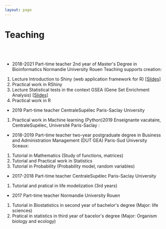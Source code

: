```yaml
---
layout: page
---
```


<div class="text-center">
  <h1>  Teaching  </h1>
  <br/>
  <br/>
  </div>
  

* 2018-2021 Part-time teacher 2nd year of Master's Degree in Bioinformatics Normandie University Rouen Teaching supports creation:
1. Lecture Introduction to Shiny (web application framework for R) [[Slides]](https://www.dropbox.com/s/e7s119qdx3j8fhy/main.pdf?dl=0)
2. Practical work in RShiny
3. Lecture Statistical tests in the context GSEA (Gene Set Enrichment Analysis) [[Slides]](https://www.dropbox.com/s/itl7p89d3fahgfu/diapo_gsea.pdf?dl=0)
4. Practical work in R

* 2019 Part-time teacher CentraleSupélec Paris-Saclay University
1. Practical work in Machine learning (Python)2019 Enseignante vacataire, CentraleSupélec, Université Paris-Saclay :

* 2018-2019 Part-time teacher two-year postgraduate degree in Business and Administration Management (DUT GEA) Paris-Sud University Sceaux:
1. Tutorial in Mathematics (Study of functions, matrices)
2. Tutorial and Practical work in Statistics
3. Tutorial in Probability (Probability model, random variables)

* 2017-2018 Part-time teacher CentraleSupélec Paris-Saclay University
1. Tutorial and pratical in life modelization (3rd years)

* 2017 Part-time teacher Normandie University Rouen  
1. Tutorial in Biostatistics in second year of bachelor's degree (Major: life sciences)
2. Pratical in statistics in third year of bacelor's degree (Major: Organism biology and ecology)
